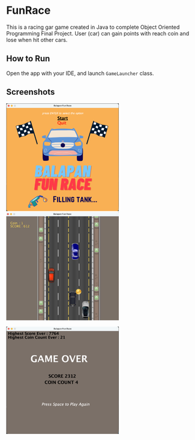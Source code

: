 # FunRace

This is a racing gar game created in Java to complete Object Oriented Programming Final Project. User (car) can gain points with reach coin and lose when hit other cars.

## How to Run

Open the app with your IDE, and launch `GameLauncher` class.

## Screenshots
<p float="left">
  <img src="./screenshots/1.png" width="300" />
  <img src="./screenshots/2.jpeg" width="300" /> 
</p>

<p float="left">
  <img src="./screenshots/3.png" width="300" />
</p>